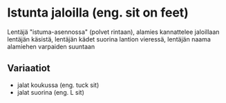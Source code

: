 # Istunta jaloilla (eng. sit on feet)

Lentäjä "istuma-asennossa" (polvet rintaan), alamies kannattelee jaloillaan lentäjän käsistä, lentäjän kädet suorina lantion vieressä, lentäjän naama alamiehen varpaiden suuntaan

## Variaatiot

- jalat koukussa (eng. tuck sit)
- jalat suorina (eng. L sit)
